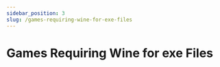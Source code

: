 ```yaml
---
sidebar_position: 3
slug: /games-requiring-wine-for-exe-files
---
```


# Games Requiring Wine for exe Files